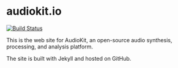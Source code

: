 audiokit.io
===========

[![Build Status](https://travis-ci.org/audiokit/audiokit.github.io.svg?branch=master)](https://travis-ci.org/audiokit/audiokit.github.io)

This is the web site for AudioKit, an open-source audio synthesis, processing, and analysis platform.

The site is built with Jekyll and hosted on GitHub.
